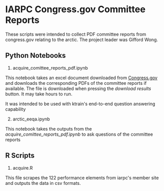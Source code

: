 # IARPC Congress.gov Committee Reports 

These scripts were intended to collect PDF committee reports from congress.gov relating to the arctic. The project leader was Gifford Wong. 

## Python Notebooks

1. acquire_comittee_reports_pdf.ipynb 

This notebook takes an excel document downloaded from [Congress.gov](https://www.congress.gov/search?q={%22source%22:%22comreports%22}&searchResultViewType=expanded) and downloads the corresponding PDFs of the committee reports if available. The file is downloaded when pressing the *download results* button. It may take hours to run. 

It was intended to be used with ktrain's end-to-end question answering capability

2. arctic_eeqa.ipynb

This notebook takes the outputs from the *acquire_comittee_reports_pdf.ipynb* to ask questions of the committee reports

## R Scripts 

1. acquire.R 

This file scrapes the 122 performance elements from iarpc's member site and outputs the data in csv formats. 


